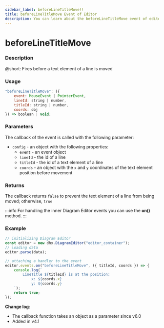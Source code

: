 ```yaml
---
sidebar_label: beforeLineTitleMove!!
title: beforeLineTitleMove Event of Editor
description: You can learn about the beforeLineTitleMove event of editor in the documentation of the DHTMLX JavaScript Diagram library. Browse developer guides and API reference, try out code examples and live demos, and download a free 30-day evaluation version of DHTMLX Diagram.
---
```


# beforeLineTitleMove

### Description

@short: Fires before a text element of a line is moved

### Usage

~~~js
"beforeLineTitleMove": ({
    event: MouseEvent | PointerEvent, 
    lineId: string | number, 
    titleId: string | number, 
    coords: obj
}) => boolean | void;
~~~

### Parameters

The callback of the event is called with the following parameter:

- `config` - an object with the following properties:
  - `event` - an event object
  - `lineId` - the id of a line
  - `titleId` - the id of a text element of a line
  - `coords` - an object with the `x` and `y` coordinates of the text element position before movement

### Returns

The callback returns `false` to prevent the text element of a line from being moved; otherwise, `true`

:::info
For handling the inner Diagram Editor events you can use the **on()** method.
:::

### Example

~~~js {6-14}
// initializing Diagram Editor
const editor = new dhx.DiagramEditor("editor_container");
// loading data
editor.parse(data);

// attaching a handler to the event
editor.events.on("beforeLineTitleMove", ({ titleId, coords }) => {
    console.log(`
        LineTitle ${titleId} is at the position:
            x: ${coords.x}
            y: ${coords.y}
    `);
    return true;
});
~~~

**Change log**: 
- The callback function takes an object as a parameter since v6.0
- Added in v4.1
